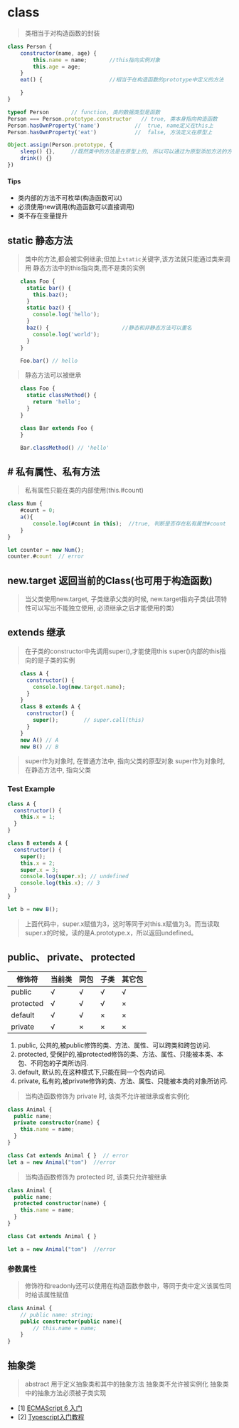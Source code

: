 # class
> 类相当于对构造函数的封装

```javascript
class Person {
	constructor(name, age) {	
		this.name = name;		//this指向实例对象
		this.age = age;
	}
	eat() {						//相当于在构造函数的prototype中定义的方法

	}
}

typeof Person 		// function, 类的数据类型是函数
Person === Person.prototype.constructor   // true, 类本身指向构造函数
Person.hasOwnProperty('name') 			//	true, name定义在this上
Person.hasOwnProperty('eat') 			//	false, 方法定义在原型上

Object.assign(Person.prototype, {
	sleep() {},		//既然类中的方法是在原型上的, 所以可以通过为原型添加方法的方式为类添加新方法
	drink() {}
})			
```
#### Tips
 - 类内部的方法不可枚举(构造函数可以)
 - 必须使用new调用(构造函数可以直接调用)
 - 类不存在变量提升

## static 静态方法
> 类中的方法,都会被实例继承;但加上`static`关键字,该方法就只能通过类来调用
> 静态方法中的this指向类,而不是类的实例
```javascript
	class Foo {
	  static bar() {
	    this.baz();
	  }
	  static baz() {
	    console.log('hello');
	  }
	  baz() {						//静态和非静态方法可以重名
	    console.log('world');	
	  }
	}

	Foo.bar() // hello
```
> 静态方法可以被继承
```javascript
	class Foo {
	  static classMethod() {
	    return 'hello';
	  }
	}

	class Bar extends Foo {
	}

	Bar.classMethod() // 'hello'
```

## # 私有属性、私有方法
> 私有属性只能在类的内部使用(this.#count)
```javascript
class Num {
	#count = 0;
	a(){
		console.log(#count in this);  //true, 判断是否存在私有属性#count
	}
}

let counter = new Num();
counter.#count 	// error
```

## new.target 返回当前的Class(也可用于构造函数)
> 当父类使用new.target, 子类继承父类的时候, new.target指向子类(此项特性可以写出不能独立使用, 必须继承之后才能使用的类)


## extends 继承
> 在子类的constructor中先调用super(),才能使用this
> super()内部的this指向的是子类的实例
```javascript
	class A {
	  constructor() {
	    console.log(new.target.name);
	  }
	}
	class B extends A {
	  constructor() {
	    super();		// super.call(this)
	  }
	}
	new A() // A
	new B() // B
```
> super作为对象时, 在普通方法中, 指向父类的原型对象
> super作为对象时, 在静态方法中, 指向父类

### Test Example
```javascript
class A {
  constructor() {
    this.x = 1;
  }
}

class B extends A {
  constructor() {
    super();
    this.x = 2;
    super.x = 3;
    console.log(super.x); // undefined
    console.log(this.x); // 3
  }
}

let b = new B();
```
> 上面代码中，super.x赋值为3，这时等同于对this.x赋值为3。而当读取super.x的时候，读的是A.prototype.x，所以返回undefined。

## public、 private、 protected
|  修饰符   |  当前类  |  同包  |  子类  |  其它包  |
|  ----     |   ----   |  ----  |  ----  |   ----   |
|  public   |    √     |    √   |   √    |    √     |
| protected |    √     |    √   |   √    |    ×     |
|  default  |    √     |    √   |   ×    |    ×     |
|  private  |    √     |    ×   |   ×    |    ×     |

 1. public, 公共的,被public修饰的类、方法、属性、可以跨类和跨包访问.
 2. protected, 受保护的,被protected修饰的类、方法、属性、只能被本类、本包、不同包的子类所访问.
 3. default, 默认的,在这种模式下,只能在同一个包内访问.
 4. private, 私有的,被private修饰的类、方法、属性、只能被本类的对象所访问.

> 当构造函数修饰为 private 时, 该类不允许被继承或者实例化
```ts
class Animal {
  public name;
  private constructor(name) {
    this.name = name;
  }
}

class Cat extends Animal { }  // error
let a = new Animal("tom")  //error
```
> 当构造函数修饰为 protected 时, 该类只允许被继承
```ts
class Animal {
  public name;
  protected constructor(name) {
    this.name = name;
  }
}

class Cat extends Animal { }  

let a = new Animal("tom")  //error
```

### 参数属性
> 修饰符和readonly还可以使用在构造函数参数中，等同于类中定义该属性同时给该属性赋值
```ts
class Animal {
	// public name: string;
	public constructor(public name){
		// this.name = name;
	}
}
```

## 抽象类
> abstract 用于定义抽象类和其中的抽象方法
> 抽象类不允许被实例化
> 抽象类中的抽象方法必须被子类实现









- [1] [ECMAScript 6 入门](https://es6.ruanyifeng.com/#docs/class)
- [2] [Typescript入门教程](https://ts.xcatliu.com/advanced/class.html#typescript-%E4%B8%AD%E7%B1%BB%E7%9A%84%E7%94%A8%E6%B3%95)



